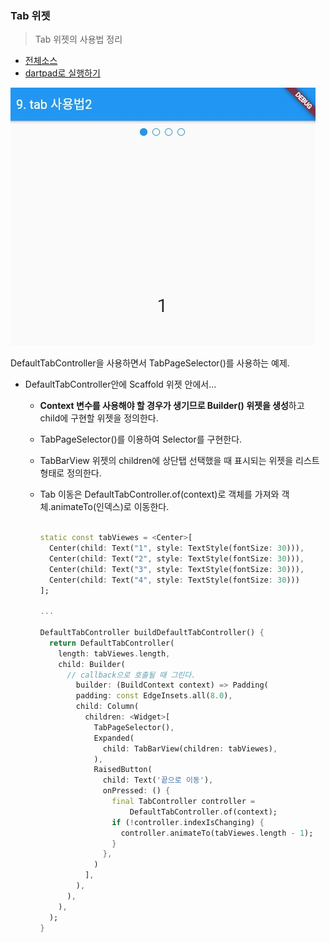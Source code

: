 ### Tab 위젯
> Tab 위젯의 사용법 정리

- [전체소스](../../lib/basic/TabExample2.dart)
- [dartpad로 실행하기](https://dartpad.dev/12e91713c98fe054f9d57f7901ba7071?null_safety=true)

![](../images/TabExample2.jpg)

DefaultTabController을 사용하면서 TabPageSelector()를 사용하는 예제. 

- DefaultTabController안에 Scaffold 위젯 안에서...
  - **Context 변수를 사용해야 할 경우가 생기므로 Builder() 위젯을 생성**하고 child에 구현할 위젯을 정의한다. 
  - TabPageSelector()를 이용하여 Selector를 구현한다.
  - TabBarView 위젯의 children에 상단탭 선택했을 때 표시되는 위젯을 리스트 형태로 정의한다.
  - Tab 이동은 DefaultTabController.of(context)로 객체를 가져와 객체.animateTo(인덱스)로 이동한다. 

    ~~~dart

    static const tabViewes = <Center>[
      Center(child: Text("1", style: TextStyle(fontSize: 30))),
      Center(child: Text("2", style: TextStyle(fontSize: 30))),
      Center(child: Text("3", style: TextStyle(fontSize: 30))),
      Center(child: Text("4", style: TextStyle(fontSize: 30)))
    ];

    ...

    DefaultTabController buildDefaultTabController() {
      return DefaultTabController(
        length: tabViewes.length,
        child: Builder(
          // callback으로 호출될 때 그린다.
            builder: (BuildContext context) => Padding(
            padding: const EdgeInsets.all(8.0),
            child: Column(
              children: <Widget>[
                TabPageSelector(),
                Expanded(
                  child: TabBarView(children: tabViewes),
                ),
                RaisedButton(
                  child: Text('끝으로 이동'),
                  onPressed: () {
                    final TabController controller =
                        DefaultTabController.of(context);
                    if (!controller.indexIsChanging) {
                      controller.animateTo(tabViewes.length - 1);
                    }
                  },
                )
              ],
            ),
          ),
        ),
      );
    }
    
    ~~~

